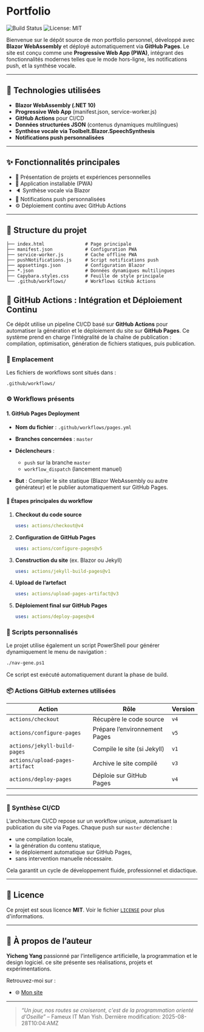 # Portfolio

![Build Status](https://github.com/felixyangyicheng/felixyangyicheng.github.io/actions/workflows/pages.yml/badge.svg)
![License: MIT](https://img.shields.io/badge/License-MIT-blue.svg)

Bienvenue sur le dépôt source de mon portfolio personnel, développé avec **Blazor WebAssembly** et déployé automatiquement via **GitHub Pages**. Le site est conçu comme une **Progressive Web App (PWA)**, intégrant des fonctionnalités modernes telles que le mode hors-ligne, les notifications push, et la synthèse vocale.

---

## 🔧 Technologies utilisées

* **Blazor WebAssembly (.NET 10)**
* **Progressive Web App** (manifest.json, service-worker.js)
* **GitHub Actions** pour CI/CD
* **Données structurées JSON** (contenus dynamiques multilingues)
* **Synthèse vocale via Toolbelt.Blazor.SpeechSynthesis**
* **Notifications push personnalisées**

---

## ✨ Fonctionnalités principales

* 📄 Présentation de projets et expériences personnelles
* 📱 Application installable (PWA)
* 🔈 Synthèse vocale via Blazor
* 🔔 Notifications push personnalisées
* ⚙️ Déploiement continu avec GitHub Actions

---

## 📁 Structure du projet

```
├── index.html               # Page principale
├── manifest.json            # Configuration PWA
├── service-worker.js        # Cache offline PWA
├── pushNotifications.js     # Script notifications push
├── appsettings.json         # Configuration Blazor
├── *.json                   # Données dynamiques multilingues
├── Capybara.styles.css      # Feuille de style principale
└── .github/workflows/       # Workflows GitHub Actions
```


## 🔁 GitHub Actions : Intégration et Déploiement Continu

Ce dépôt utilise un pipeline CI/CD basé sur **GitHub Actions** pour automatiser la génération et le déploiement du site sur **GitHub Pages**. Ce système prend en charge l'intégralité de la chaîne de publication : compilation, optimisation, génération de fichiers statiques, puis publication.

### 📂 Emplacement

Les fichiers de workflows sont situés dans :

```
.github/workflows/
```

### ⚙️ Workflows présents

#### 1. **GitHub Pages Deployment**

* **Nom du fichier** : `.github/workflows/pages.yml`
* **Branches concernées** : `master`
* **Déclencheurs** :

  * `push` sur la branche `master`
  * `workflow_dispatch` (lancement manuel)
* **But** : Compiler le site statique (Blazor WebAssembly ou autre générateur) et le publier automatiquement sur GitHub Pages.

#### 🔧 Étapes principales du workflow

1. **Checkout du code source**

   ```yaml
   uses: actions/checkout@v4
   ```

2. **Configuration de GitHub Pages**

   ```yaml
   uses: actions/configure-pages@v5
   ```

3. **Construction du site** (ex. Blazor ou Jekyll)

   ```yaml
   uses: actions/jekyll-build-pages@v1
   ```

4. **Upload de l’artefact**

   ```yaml
   uses: actions/upload-pages-artifact@v3
   ```

5. **Déploiement final sur GitHub Pages**

   ```yaml
   uses: actions/deploy-pages@v4
   ```

### 🧪 Scripts personnalisés

Le projet utilise également un script PowerShell pour générer dynamiquement le menu de navigation :

```bash
./nav-gene.ps1
```

Ce script est exécuté automatiquement durant la phase de build.

### 📦 Actions GitHub externes utilisées

| Action                          | Rôle                          | Version |
| ------------------------------- | ----------------------------- | ------- |
| `actions/checkout`              | Récupère le code source       | `v4`    |
| `actions/configure-pages`       | Prépare l’environnement Pages | `v5`    |
| `actions/jekyll-build-pages`    | Compile le site (si Jekyll)   | `v1`    |
| `actions/upload-pages-artifact` | Archive le site compilé       | `v3`    |
| `actions/deploy-pages`          | Déploie sur GitHub Pages      | `v4`    |

---

### 🧠 Synthèse CI/CD

L’architecture CI/CD repose sur un workflow unique, automatisant la publication du site via Pages. Chaque push sur `master` déclenche :

* une compilation locale,
* la génération du contenu statique,
* le déploiement automatique sur GitHub Pages,
* sans intervention manuelle nécessaire.

Cela garantit un cycle de développement fluide, professionnel et didactique.

---

## 📜 Licence

Ce projet est sous licence **MIT**.
Voir le fichier [`LICENSE`](LICENSE) pour plus d'informations.

---

## 👤 À propos de l’auteur

**Yicheng Yang**
passionné par l’intelligence artificielle, la programmation et le design logiciel. ce site présente ses réalisations, projets et expérimentations.

Retrouvez-moi sur :

* 🌐 [Mon site](https://felixyangyicheng.github.io)

---

> *“Un jour, nos routes se croiseront, c'est de la programmation orienté d'Oseille”* – Fameux IT Man Yish.
Dernière modification: 2025-08-28T10:04:AMZ
